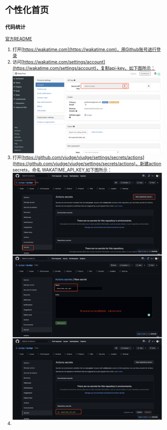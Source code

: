 # 个性化首页











### 代码统计
[官方README](https://github.com/athul/waka-readme)
1. 打开[https://wakatime.com](https://wakatime.com)，用Github账号进行登录
2. 访问[https://wakatime.com/settings/account](https://wakatime.com/settings/account)，复制api-key。如下图所示：
![wakatime-api-key.png](https://github.com/vjudge/vjudge/blob/master/images/wakatime-api-key.png)
3. 打开[https://github.com/vjudge/vjudge/settings/secrets/actions](https://github.com/vjudge/vjudge/settings/secrets/actions)，新建action secrets，命名 WAKATIME_API_KEY,如下图所示：
![github-secret-action.png](https://github.com/vjudge/vjudge/blob/master/images/github-secret-action.png)
![github-secret-action-new.png](https://github.com/vjudge/vjudge/blob/master/images/github-secret-action-new.png)
![github-secret-action-new-success.png](https://github.com/vjudge/vjudge/blob/master/images/github-secret-action-new-success.png)
4.










###

